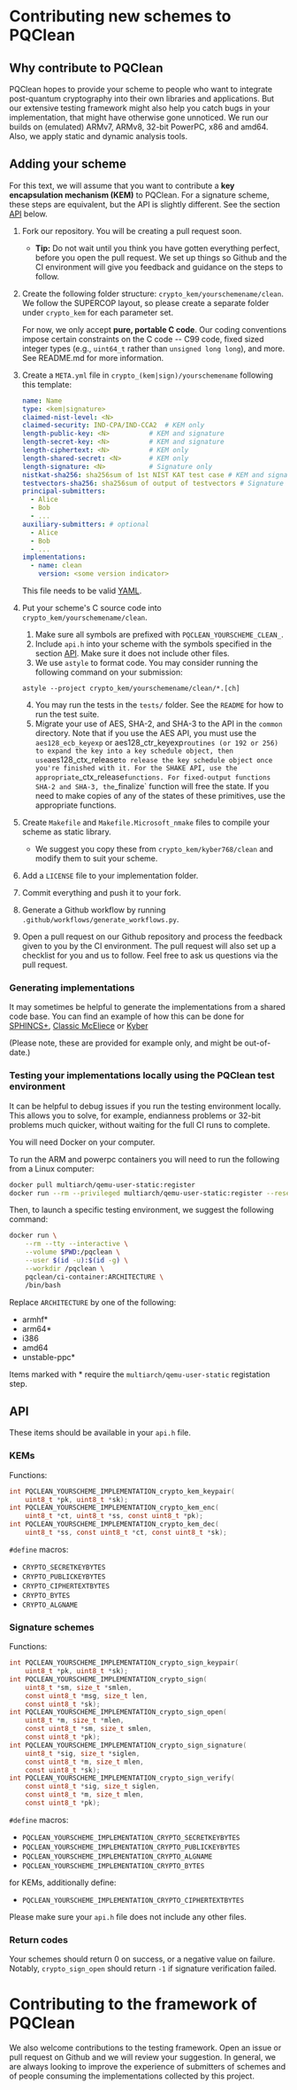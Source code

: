 Contributing new schemes to PQClean
===================================

Why contribute to PQClean
-------------------------

PQClean hopes to provide your scheme to people who want to integrate post-quantum cryptography into their own libraries and applications. But our extensive testing framework might also help you catch bugs in your implementation, that might have otherwise gone unnoticed. We run our builds on (emulated) ARMv7, ARMv8, 32-bit PowerPC, x86 and amd64. Also, we apply static and dynamic analysis tools.

Adding your scheme
------------------

For this text, we will assume that you want to contribute a **key encapsulation mechanism (KEM)** to PQClean. For a signature scheme, these steps are equivalent, but the API is slightly different.
See the section [API](#API) below.

1. Fork our repository. You will be creating a pull request soon.
    * **Tip:** Do not wait until you think you have gotten everything perfect, before you open the pull request. We set up things so Github and the CI environment will give you feedback and guidance on the steps to follow.

2. Create the following folder structure: `crypto_kem/yourschemename/clean`. We follow the SUPERCOP layout, so please create a separate folder under `crypto_kem` for each parameter set.

    For now, we only accept **pure, portable C code**. Our coding conventions impose certain constraints on the C code -- C99 code, fixed sized integer types (e.g., `uint64_t` rather than `unsigned long long`), and more.  See README.md for more information.

3. Create a `META.yml` file in `crypto_(kem|sign)/yourschemename` following this template:

    ```yaml
    name: Name
    type: <kem|signature>
    claimed-nist-level: <N>
    claimed-security: IND-CPA/IND-CCA2  # KEM only
    length-public-key: <N>          # KEM and signature
    length-secret-key: <N>          # KEM and signature
    length-ciphertext: <N>          # KEM only
    length-shared-secret: <N>       # KEM only
    length-signature: <N>           # Signature only
    nistkat-sha256: sha256sum of 1st NIST KAT test case # KEM and signature
    testvectors-sha256: sha256sum of output of testvectors # Signature only
    principal-submitters:
      - Alice
      - Bob
      - ...
    auxiliary-submitters: # optional
      - Alice
      - Bob
      - ...
    implementations:
      - name: clean
        version: <some version indicator>
    ```

    This file needs to be valid [YAML](https://yaml.org/).

4. Put your scheme's C source code into `crypto_kem/yourschemename/clean`.

    1. Make sure all symbols are prefixed with `PQCLEAN_YOURSCHEME_CLEAN_`.
    2. Include `api.h` into your scheme with the symbols specified in the section [API](#API). Make sure it does not include other files.
    3. We use `astyle` to format code. You may consider running the following command on your submission:
    ```
    astyle --project crypto_kem/yourschemename/clean/*.[ch]
    ```
    4. You may run the tests in the `tests/` folder. See the `README` for how to run the test suite.
    5. Migrate your use of AES, SHA-2, and SHA-3 to the API in the `common` directory.
    Note that if you use the AES API, you must use the `aes128_ecb_keyexp` or aes128_ctr_keyexp` routines (or 192 or 256) to expand the key into a key schedule object,
    then use `aes128_ctx_release` to release the key schedule object once you're finished with it.
    For the SHAKE API, use the appropriate `_ctx_release` functions.
    For fixed-output functions SHA-2 and SHA-3, the `_finalize` function will free the state.
    If you need to make copies of any of the states of these primitives, use the appropriate functions.

5. Create `Makefile` and `Makefile.Microsoft_nmake` files to compile your scheme as static library.
    * We suggest you copy these from `crypto_kem/kyber768/clean` and modify them to suit your scheme.

6. Add a `LICENSE` file to your implementation folder.

7. Commit everything and push it to your fork.

8. Generate a Github workflow by running ``.github/workflows/generate_workflows.py``.

8. Open a pull request on our Github repository and process the feedback given to you by the CI environment.  The pull request will also set up a checklist for you and us to follow.  Feel free to ask us questions via the pull request.

### Generating implementations

It may sometimes be helpful to generate the implementations from a shared code base.
You can find an example of how this can be done for [SPHINCS+][sphincsclean], [Classic McEliece][classicmceliece] or [Kyber][kyberclean]

[sphincsclean]: https://github.com/thomwiggers/sphincsplus/tree/pqcleanup
[classicmceliece]: https://github.com/thomwiggers/mceliece-clean/tree/pqclean
[kyberclean]: https://github.com/thomwiggers/kyber-clean/

(Please note, these are provided for example only, and might be out-of-date.)

### Testing your implementations locally using the PQClean test environment

It can be helpful to debug issues if you run the testing environment locally.
This allows you to solve, for example, endianness problems or 32-bit problems much quicker, without waiting for the full CI runs to complete.

You will need Docker on your computer.

To run the ARM and powerpc containers you will need to run the following from a Linux computer:

```sh
docker pull multiarch/qemu-user-static:register
docker run --rm --privileged multiarch/qemu-user-static:register --reset
```

Then, to launch a specific testing environment, we suggest the following command:
```sh
docker run \
    --rm --tty --interactive \
    --volume $PWD:/pqclean \
    --user $(id -u):$(id -g) \
    --workdir /pqclean \
    pqclean/ci-container:ARCHITECTURE \
    /bin/bash
```

Replace `ARCHITECTURE` by one of the following:

* armhf\*
* arm64\*
* i386
* amd64
* unstable-ppc\*

Items marked with \* require the `multiarch/qemu-user-static` registation step.

API
---

These items should be available in your `api.h` file.

### KEMs

Functions:

```c
int PQCLEAN_YOURSCHEME_IMPLEMENTATION_crypto_kem_keypair(
    uint8_t *pk, uint8_t *sk);
int PQCLEAN_YOURSCHEME_IMPLEMENTATION_crypto_kem_enc(
    uint8_t *ct, uint8_t *ss, const uint8_t *pk);
int PQCLEAN_YOURSCHEME_IMPLEMENTATION_crypto_kem_dec(
    uint8_t *ss, const uint8_t *ct, const uint8_t *sk);
```

`#define` macros:

* `CRYPTO_SECRETKEYBYTES`
* `CRYPTO_PUBLICKEYBYTES`
* `CRYPTO_CIPHERTEXTBYTES`
* `CRYPTO_BYTES`
* `CRYPTO_ALGNAME`

### Signature schemes

Functions:

```c
int PQCLEAN_YOURSCHEME_IMPLEMENTATION_crypto_sign_keypair(
    uint8_t *pk, uint8_t *sk);
int PQCLEAN_YOURSCHEME_IMPLEMENTATION_crypto_sign(
    uint8_t *sm, size_t *smlen,
    const uint8_t *msg, size_t len,
    const uint8_t *sk);
int PQCLEAN_YOURSCHEME_IMPLEMENTATION_crypto_sign_open(
    uint8_t *m, size_t *mlen,
    const uint8_t *sm, size_t smlen,
    const uint8_t *pk);
int PQCLEAN_YOURSCHEME_IMPLEMENTATION_crypto_sign_signature(
    uint8_t *sig, size_t *siglen,
    const uint8_t *m, size_t mlen,
    const uint8_t *sk);
int PQCLEAN_YOURSCHEME_IMPLEMENTATION_crypto_sign_verify(
    const uint8_t *sig, size_t siglen,
    const uint8_t *m, size_t mlen,
    const uint8_t *pk);
```

`#define` macros:

* `PQCLEAN_YOURSCHEME_IMPLEMENTATION_CRYPTO_SECRETKEYBYTES`
* `PQCLEAN_YOURSCHEME_IMPLEMENTATION_CRYPTO_PUBLICKEYBYTES`
* `PQCLEAN_YOURSCHEME_IMPLEMENTATION_CRYPTO_ALGNAME`
* `PQCLEAN_YOURSCHEME_IMPLEMENTATION_CRYPTO_BYTES`

for KEMs, additionally define:

* `PQCLEAN_YOURSCHEME_IMPLEMENTATION_CRYPTO_CIPHERTEXTBYTES`

Please make sure your `api.h` file does not include any other files.

### Return codes

Your schemes should return 0 on success, or a negative value on failure.
Notably, `crypto_sign_open` should return `-1` if signature verification failed.

Contributing to the framework of PQClean
========================================

We also welcome contributions to the testing framework. Open an issue or pull request on Github and we will review your suggestion. In general, we are always looking to improve the experience of submitters of schemes and of people consuming the implementations collected by this project.

